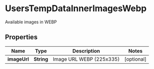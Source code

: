 

# UsersTempDataInnerImagesWebp

Available images in WEBP

## Properties

| Name | Type | Description | Notes |
|------------ | ------------- | ------------- | -------------|
|**imageUrl** | **String** | Image URL WEBP (225x335) |  [optional] |




